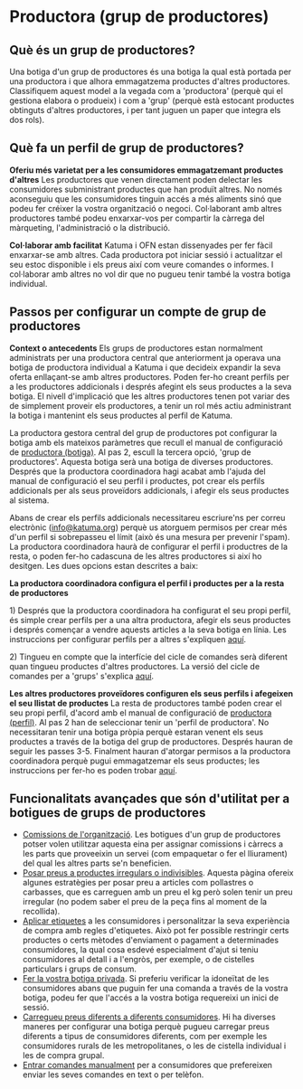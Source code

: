 # Productora (grup de productores)

## Què és un grup de productores?

Una botiga d'un grup de productores és una botiga la qual està portada per una productora i que alhora emmagatzema productes d'altres productores. Classifiquem aquest model a la vegada com a 'productora' (perquè qui el gestiona elabora o produeix) i com a 'grup' (perquè està estocant productes obtinguts d'altres productores, i per tant juguen un paper que integra els dos rols).

## Què fa un perfil de grup de productores?

**Oferiu més varietat per a les consumidores emmagatzemant productes d'altres** Les productores que venen directament poden delectar les consumidores subministrant productes que han produït altres. No només aconseguiu que les consumidores tinguin accés a més aliments sinó que podeu fer créixer la vostra organització o negoci. Col·laborant amb altres productores també podeu enxarxar-vos per compartir la càrrega del màrqueting, l'administració o la distribució.

**Col·laborar amb facilitat** Katuma i OFN estan dissenyades per fer fàcil enxarxar-se amb altres. Cada productora pot iniciar sessió i actualitzar el seu estoc disponible i els preus així com veure comandes o informes. I col·laborar amb altres no vol dir que no pugueu tenir també la vostra botiga individual.

## **Passos per configurar un compte de grup de productores**

**Context o antecedents** Els grups de productores estan normalment administrats per una productora central que anteriorment ja operava una botiga de productora individual a Katuma i que decideix expandir la seva oferta enllaçant-se amb altres productores. Poden fer-ho creant perfils per a les productores addicionals i després afegint els seus productes a la seva botiga. El nivell d'implicació que les altres productores tenen pot variar des de simplement proveir els productores, a tenir un rol més actiu administrant la botiga i mantenint els seus productes al perfil de Katuma.

La productora gestora central del grup de productores pot configurar la botiga amb els mateixos paràmetres que recull el manual de configuració de [productora (botiga)](https://guia.katuma.org/manuals-de-configuracio/productora-botiga). Al pas 2, escull la tercera opció, 'grup de productores'. Aquesta botiga serà una botiga de diverses productores. Després que la productora coordinadora hagi acabat amb l'ajuda del manual de configuració el seu perfil i productes, pot crear els perfils addicionals per als seus proveïdors addicionals, i afegir els seus productes al sistema.

Abans de crear els perfils addicionals necessitareu escriure'ns per correu electrònic (info@katuma.org) perquè us atorguem permisos per crear més d'un perfil si sobrepasseu el límit (això és una mesura per prevenir l'spam). La productora coordinadora haurà de configurar el perfil i productres de la resta, o poden fer-ho cadascuna de les altres productores si així ho desitgen. Les dues opcions estan descrites a baix:

**La productora coordinadora configura el perfil i productes per a la resta de productores**

1\) Després que la productora coordinadora ha configurat el seu propi perfil, és simple crear perfils per a una altra productora, afegir els seus productes i després començar a vendre aquests articles a la seva botiga en línia. Les instruccions per configurar perfils per a altres s'expliquen [aquí](https://guia.katuma.org/basic-features/creeu-o-connecteu-vos-amb-les-vostres-productores-proveidores).

2\) Tingueu en compte que la interfície del cicle de comandes serà diferent quan tingueu productes d'altres productores. La versió del cicle de comandes per a 'grups' s'explica [aquí](https://guia.katuma.org/basic-features/order-cycles-for-hubs).

**Les altres productores proveïdores configuren els seus perfils i afegeixen el seu llistat de productes** La resta de productores també poden crear el seu propi perfil, d'acord amb el manual de configuració de [productora (perfil)](https://guia.katuma.org/manuals-de-configuracio/productora-nomes-perfil). Al pas 2 han de seleccionar tenir un 'perfil de productora'. No necessitaran tenir una botiga pròpia perquè estaran venent els seus productes a través de la botiga del grup de productores. Després hauran de seguir les passes 3-5. Finalment hauran d'atorgar permisos a la productora coordinadora perquè pugui emmagatzemar els seus productes; les instruccions per fer-ho es poden trobar [aquí](https://guia.katuma.org/funcionalitats-avancades/col-laboracio-amb-altres-organitzacions/permisos-e2e-enterprise-to-entreprise).

## **Funcionalitats avançades que són d'utilitat per a botigues de grups de productores**

* [Comissions de l'organització](https://guia.katuma.org/basic-features/comissions-de-lorganitzacio). Les botigues d'un grup de productores potser volen utilitzar aquesta eina per assignar comissions i càrrecs a les parts que proveeixin un servei (com empaquetar o fer el lliurament) del qual les altres parts se'n beneficien.
* ​[Posar preus a productes irregulars o indivisibles](https://guia.katuma.org/funcionalitats-avancades/productes/posar-preu-a-productes-indivisibles-o-irregulars). Aquesta pàgina ofereix algunes estratègies per posar preu a articles com pollastres o carbasses, que es carreguen amb un preu el kg però solen tenir un preu irregular (no podem saber el preu de la peça fins al moment de la recollida).
* ​[Aplicar etiquetes](https://guia.katuma.org/funcionalitats-avancades/configuracio-de-la-botiga/etiquetes-i-regles-de-les-etiquetes) a les consumidores i personalitzar la seva experiència de compra amb regles d'etiquetes. Això pot fer possible restringir certs productes o certs mètodes d'enviament o pagament a determinades consumidores, la qual cosa esdevé especialment d'ajut si teniu consumidores al detall i a l'engròs, per exemple, o de cistelles particulars i grups de consum.
* ​[Fer la vostra botiga privada](https://guia.katuma.org/funcionalitats-avancades/configuracio-de-la-botiga/botiga-privada). Si preferiu verificar la idoneïtat de les consumidores abans que puguin fer una comanda a través de la vostra botiga, podeu fer que l'accés a la vostra botiga requereixi un inici de sessió.
* ​[Carregueu preus diferents a diferents consumidores](https://guia.katuma.org/funcionalitats-avancades/configuracio-de-la-botiga/preu-especific-segons-el-tipus-de-client). Hi ha diverses maneres per configurar una botiga perquè pugueu carregar preus diferents a tipus de consumidores diferents, com per exemple les consumidores rurals de les metropolitanes, o les de cistella individual i les de compra grupal.
* ​[Entrar comandes manualment](https://guia.katuma.org/funcionalitats-avancades/comandes/crear-comandes-manualment) per a consumidores que prefereixen enviar les seves comandes en text o per telèfon.&#x20;
